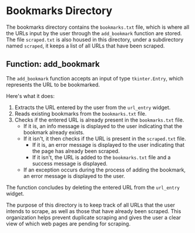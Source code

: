 # Bookmarks Directory

The bookmarks directory contains the `bookmarks.txt` file, which is where all the URLs input by the user through the `add_bookmark` function are stored. The file `scraped.txt` is also housed in this directory, under a subdirectory named `scraped`, it keeps a list of all URLs that have been scraped.

## Function: add_bookmark

The `add_bookmark` function accepts an input of type `tkinter.Entry`, which represents the URL to be bookmarked.

Here's what it does:

1. Extracts the URL entered by the user from the `url_entry` widget.
2. Reads existing bookmarks from the `bookmarks.txt` file.
3. Checks if the entered URL is already present in the `bookmarks.txt` file.
    - If it is, an info message is displayed to the user indicating that the bookmark already exists.
    - If it isn't, it then checks if the URL is present in the `scraped.txt` file.
        - If it is, an error message is displayed to the user indicating that the page has already been scraped.
        - If it isn't, the URL is added to the `bookmarks.txt` file and a success message is displayed.
    - If an exception occurs during the process of adding the bookmark, an error message is displayed to the user.

The function concludes by deleting the entered URL from the `url_entry` widget.

The purpose of this directory is to keep track of all URLs that the user intends to scrape, as well as those that have already been scraped. This organization helps prevent duplicate scraping and gives the user a clear view of which web pages are pending for scraping.
